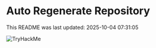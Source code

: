 # Auto Regenerate Repository

This README was last updated: 2025-10-04 07:31:05

 ![TryHackMe](https://tryhackme.com/badge/533634)